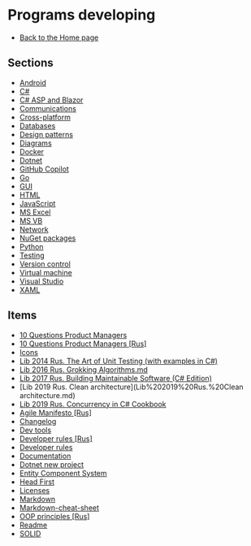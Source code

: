 # Programs developing

- [Back to the Home page](../README.md)

## Sections
- [Android](Android/README.md)
- [C#](C%23/README.md)
- [C# ASP and Blazor](C%23%20ASP%20and%20Blazor/README.md)
- [Communications](Communications/README.md)
- [Cross-platform](Cross-platform/README.md)
- [Databases](Databases/README.md)
- [Design patterns](Design%20patterns/README.md)
- [Diagrams](Diagrams/README.md)
- [Docker](Docker/README.md)
- [Dotnet](Dotnet/README.md)
- [GitHub Copilot](GitHub%20Copilot/README.md)
- [Go](Go/README.md)
- [GUI](GUI/README.md)
- [HTML](HTML/README.md)
- [JavaScript](JavaScript/README.md)
- [MS Excel](MS%20Excel/README.md)
- [MS VB](MS%20VB/README.md)
- [Network](Network/README.md)
- [NuGet packages](NuGet%20packages/README.md)
- [Python](Python/README.md)
- [Testing](Testing/README.md)
- [Version control](Version%20control/README.md)
- [Virtual machine](Virtual%20machine/README.md)
- [Visual Studio](Visual%20Studio/README.md)
- [XAML](XAML/README.md)

## Items
- [10 Questions Product Managers](10%20Questions%20Product%20Managers.md)
- [10 Questions Product Managers [Rus]](10%20Questions%20Product%20Managers%20[Rus].md)
- [Icons](Icons.md)
- [Lib 2014 Rus. The Art of Unit Testing (with examples in C#)](Lib%202014%20Rus.%20The%20Art%20of%20Unit%20Testing%20(with%20examples%20in%20C%23).md)
- [Lib 2016 Rus. Grokking Algorithms.md](Lib%202016%20Rus.%20Grokking%20Algorithms.md)
- [Lib 2017 Rus. Building Maintainable Software (C# Edition)](Lib%202017%20Rus.%20Building%20Maintainable%20Software%20(C%23%20Edition).md)
- [Lib 2019 Rus. Clean architecture](Lib%202019%20Rus.%20Clean architecture.md)
- [Lib 2019 Rus. Concurrency in C# Cookbook](Lib%202019%20Rus.%20Concurrency%20in%20C%23%20Cookbook.md)
- [Agile Manifesto [Rus]](Agile%20Manifesto%20[Rus].md)
- [Changelog](Changelog.md)
- [Dev tools](Dev%20tools.md)
- [Developer rules [Rus]](Developer%20rules%20[Rus].md)
- [Developer rules](Developer%20rules.md)
- [Documentation](Documentation.md)
- [Dotnet new project](Dotnet%20new%20project.md)
- [Entity Component System](Entity%20Component%20System.md)
- [Head First](Head%20First.md)
- [Licenses](Licenses.md)
- [Markdown](Markdown.md)
- [Markdown-cheat-sheet](Markdown-cheat-sheet.md)
- [OOP principles [Rus]](OOP%20principles%20[Rus].md)
- [Readme](Readme.md)
- [SOLID](SOLID.md)
